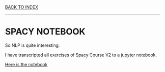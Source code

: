 [BACK TO INDEX](https://cristianasp.github.io)

---

# SPACY NOTEBOOK

So NLP is quite interesting.

I have transcripted all exercises of Spacy Course V2 to a jupyter notebook.

[Here is the notebook](https://github.com/Cristianasp/spacy)
